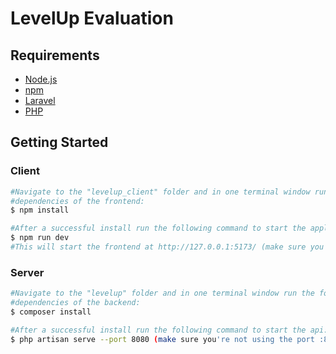 # LevelUp Evaluation

## Requirements

- [Node.js](https://nodejs.org/en/)
- [npm](https://www.npmjs.com/)
- [Laravel](https://laravel.com/)
- [PHP](https://www.php.net/)

## Getting Started

### Client

```bash
#Navigate to the "levelup_client" folder and in one terminal window run the following command to install the necessary
#dependencies of the frontend:
$ npm install

#After a successful install run the following command to start the application:
$ npm run dev
#This will start the frontend at http://127.0.0.1:5173/ (make sure you're not using the port :5173 in other applications).
```

### Server

```bash
#Navigate to the "levelup" folder and in one terminal window run the following command to install the necessary
#dependencies of the backend:
$ composer install

#After a successful install run the following command to start the api:
$ php artisan serve --port 8080 (make sure you're not using the port :8080 in other applications)

```
